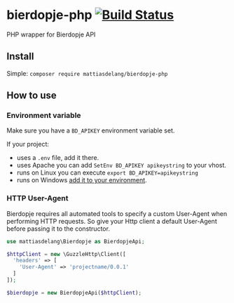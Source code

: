 # bierdopje-php [![Build Status](https://travis-ci.org/mattiasdelang/bierdopje-php.svg?branch=master)](https://travis-ci.org/mattiasdelang/bierdopje-php)

PHP wrapper for Bierdopje API


## Install
Simple:
`composer require mattiasdelang/bierdopje-php`

## How to use
### Environment variable
Make sure you have a `BD_APIKEY` environment variable set.

If your project:
 - uses a `.env` file, add it there.
 - uses Apache you can add `SetEnv BD_APIKEY apikeystring` to your vhost.
 - runs on Linux you can execute `export BD_APIKEY=apikeystring`
 - runs on Windows [add it to your environment](http://www.computerhope.com/issues/ch000549.htm).

### HTTP User-Agent
Bierdopje requires all automated tools to specify a custom User-Agent when performing HTTP requests.
So give your Http client a default User-Agent before passing it to the constructor.

```PHP
use mattiasdelang\Bierdopje as BierdopjeApi;

$httpClient = new \GuzzleHttp\Client([
  'headers' => [
    'User-Agent' => 'projectname/0.0.1'
  ]
]);

$bierdopje = new BierdopjeApi($httpClient);
```

